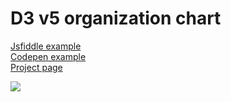 # D3 v5 organization chart

[Jsfiddle example](https://jsfiddle.net/dqt9svxg/1/)   
[Codepen example](https://codepen.io/bumbeishvili/pen/arpJrv)  
[Project page](https://bumbeishvili.github.io/d3-organization-chart/)




![](https://user-images.githubusercontent.com/6873202/57747856-5c078e00-76e8-11e9-82fe-73aa09ff42dd.gif)
